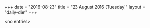 +++
date = "2016-08-23"
title = "23 August 2016 (Tuesday)"
layout = "daily-diet"
+++

\<no entries\>